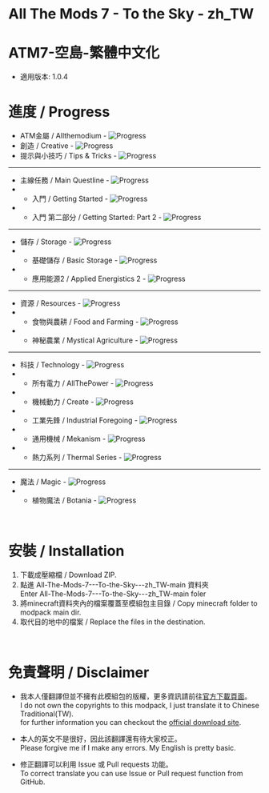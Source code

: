 # All The Mods 7 - To the Sky - zh_TW
# ATM7-空島-繁體中文化
- 適用版本: 1.0.4
&emsp;
# 進度 / Progress
- ATM金屬 / Allthemodium - ![Progress](https://progress-bar.dev/100)
- 創造 / Creative - ![Progress](https://progress-bar.dev/0)
- 提示與小技巧 / Tips & Tricks -  ![Progress](https://progress-bar.dev/100)
--------------------------------------------------
- 主線任務 / Main Questline - ![Progress](https://progress-bar.dev/0)
- + 入門 / Getting Started - ![Progress](https://progress-bar.dev/0)
- + 入門 第二部分 / Getting Started: Part 2 - ![Progress](https://progress-bar.dev/0)
--------------------------------------------------
- 儲存 / Storage - ![Progress](https://progress-bar.dev/50)
- + 基礎儲存 / Basic Storage - ![Progress](https://progress-bar.dev/0)
- + 應用能源2 / Applied Energistics 2 - ![Progress](https://progress-bar.dev/100)
--------------------------------------------------
- 資源 / Resources - ![Progress](https://progress-bar.dev/50)
- + 食物與農耕 / Food and Farming - ![Progress](https://progress-bar.dev/100)
- + 神秘農業 / Mystical Agriculture - ![Progress](https://progress-bar.dev/0)
--------------------------------------------------
- 科技 / Technology - ![Progress](https://progress-bar.dev/0)
- + 所有電力 / AllThePower - ![Progress](https://progress-bar.dev/0)
- + 機械動力 / Create - ![Progress](https://progress-bar.dev/0)
- + 工業先鋒 / Industrial Foregoing - ![Progress](https://progress-bar.dev/0)
- + 通用機械 / Mekanism - ![Progress](https://progress-bar.dev/0)
- + 熱力系列 / Thermal Series - ![Progress](https://progress-bar.dev/0)
--------------------------------------------------
- 魔法 / Magic - ![Progress](https://progress-bar.dev/0)
- + 植物魔法 / Botania - ![Progress](https://progress-bar.dev/0)

&emsp;
# 安裝 / Installation
1. 下載成壓縮檔 / Download ZIP.
2. 點進 All-The-Mods-7---To-the-Sky---zh_TW-main 資料夾  
   Enter All-The-Mods-7---To-the-Sky---zh_TW-main foler
3. 將minecraft資料夾內的檔案覆蓋至模組包主目錄 / Copy minecraft folder to modpack main dir.
4. 取代目的地中的檔案 / Replace the files in the destination.

&emsp;
# 免責聲明 / Disclaimer
- 我本人僅翻譯但並不擁有此模組包的版權，更多資訊請前往[官方下載頁面](https://www.curseforge.com/minecraft/modpacks/all-the-mods-7-to-the-sky)。  
 I do not own the copyrights to this modpack, I just translate it to Chinese Traditional(TW).  
for further information you can checkout the [official download site](https://www.curseforge.com/minecraft/modpacks/all-the-mods-7-to-the-sky).

- 本人的英文不是很好，因此該翻譯還有待大家校正。  
 Please forgive me if I make any errors. My English is pretty basic.

- 修正翻譯可以利用 Issue 或 Pull requests 功能。  
 To correct translate you can use Issue or Pull request function from GitHub.
